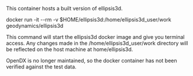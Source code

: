 This container hosts a built version of ellipsis3d.

docker run -it --rm -v $HOME/ellipsis3d:/home/ellipsis3d_user/work geodynamics/ellipsis3d

This command will start the ellipsis3d docker image and give you terminal access. Any changes made in the /home/ellipsis3d_user/work directory will be reflected on the host machine at home/ellipsis3d.

OpenDX is no longer maintained, so the docker container has not been verified against the test data.
